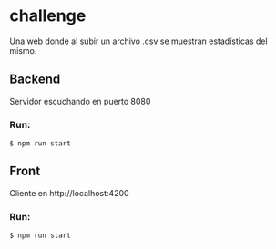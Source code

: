 # challenge

Una web donde al subir un archivo .csv se muestran estadísticas del mismo.

## Backend

Servidor escuchando en puerto 8080

### Run:

```
$ npm run start
```

## Front

Cliente en http://localhost:4200

### Run:

```
$ npm run start
```
